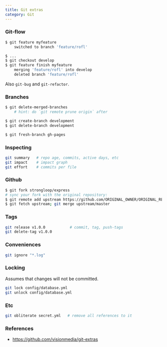 ```yaml
---
title: Git extras
category: Git
---
```


### Git-flow

```bash
$ git feature myfeature
    switched to branch 'feature/rofl'

$ ...
$ git checkout develop
$ git feature finish myfeature
    merging 'feature/rofl' into develop
    deleted branch 'feature/rofl'
```

Also `git-bug` and `git-refactor`.

### Branches

```bash
$ git delete-merged-branches
    # hint: do `git remote prune origin` after

$ git create-branch development
$ git delete-branch development

$ git fresh-branch gh-pages
```

### Inspecting

```bash
git summary   # repo age, commits, active days, etc
git impact    # impact graph
git effort    # commits per file
```

### Github

```bash
$ git fork strongloop/express
# sync your fork with the original repository:
$ git remote add upstream https://github.com/ORIGINAL_OWNER/ORIGINAL_REPOSITORY.git
$ git fetch upstream; git merge upstream/master
```

### Tags

```bash
git release v1.0.0           # commit, tag, push-tags
git delete-tag v1.0.0
```

### Conveniences

```bash
git ignore "*.log"
```

### Locking

Assumes that changes will not be committed.

```bash
git lock config/database.yml
git unlock config/database.yml
```

### Etc

```bash
git obliterate secret.yml   # remove all references to it
```

### References

- https://github.com/visionmedia/git-extras
